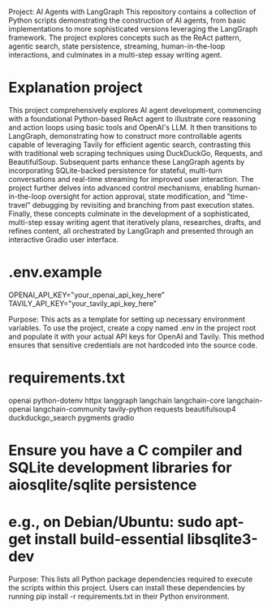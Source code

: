 Project: AI Agents with LangGraph
This repository contains a collection of Python scripts demonstrating the construction of AI agents, from basic implementations to more sophisticated versions leveraging the LangGraph framework. The project explores concepts such as the ReAct pattern, agentic search, state persistence, streaming, human-in-the-loop interactions, and culminates in a multi-step essay writing agent.

# Explanation project
This project comprehensively explores AI agent development, commencing with a foundational Python-based ReAct agent to illustrate core reasoning and action loops using basic tools and OpenAI's LLM. It then transitions to LangGraph, demonstrating how to construct more controllable agents capable of leveraging Tavily for efficient agentic search, contrasting this with traditional web scraping techniques using DuckDuckGo, Requests, and BeautifulSoup. Subsequent parts enhance these LangGraph agents by incorporating SQLite-backed persistence for stateful, multi-turn conversations and real-time streaming for improved user interaction. The project further delves into advanced control mechanisms, enabling human-in-the-loop oversight for action approval, state modification, and "time-travel" debugging by revisiting and branching from past execution states. Finally, these concepts culminate in the development of a sophisticated, multi-step essay writing agent that iteratively plans, researches, drafts, and refines content, all orchestrated by LangGraph and presented through an interactive Gradio user interface.

# .env.example
OPENAI_API_KEY="your_openai_api_key_here"
TAVILY_API_KEY="your_tavily_api_key_here"

Purpose: This acts as a template for setting up necessary environment variables. To use the project, create a copy named .env in the project root and populate it with your actual API keys for OpenAI and Tavily. This method ensures that sensitive credentials are not hardcoded into the source code.

# requirements.txt
openai
python-dotenv
httpx
langgraph
langchain
langchain-core
langchain-openai
langchain-community
tavily-python
requests
beautifulsoup4
duckduckgo_search
pygments
gradio
# Ensure you have a C compiler and SQLite development libraries for aiosqlite/sqlite persistence
# e.g., on Debian/Ubuntu: sudo apt-get install build-essential libsqlite3-dev

Purpose: This lists all Python package dependencies required to execute the scripts within this project. Users can install these dependencies by running pip install -r requirements.txt in their Python environment.